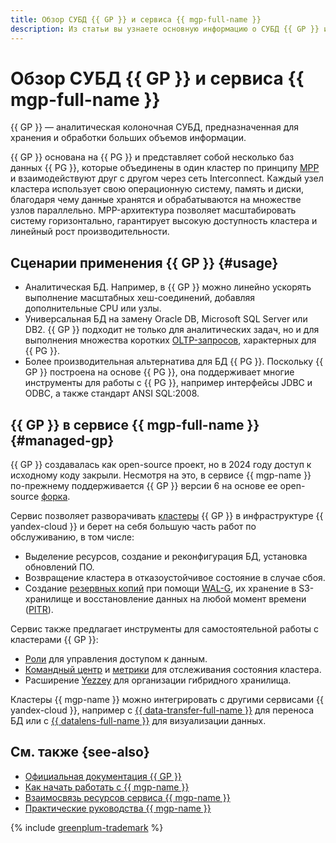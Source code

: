 ```yaml
---
title: Обзор СУБД {{ GP }} и сервиса {{ mgp-full-name }}
description: Из статьи вы узнаете основную информацию о СУБД {{ GP }} и сервисе {{ mgp-full-name }}.
---
```


# Обзор СУБД {{ GP }} и сервиса {{ mgp-full-name }}

{{ GP }} — аналитическая колоночная СУБД, предназначенная для хранения и обработки больших объемов информации.

{{ GP }} основана на {{ PG }} и представляет собой несколько баз данных {{ PG }}, которые объединены в один кластер по принципу [MPP](https://ru.wikipedia.org/wiki/Массово-параллельная_архитектура) и взаимодействуют друг с другом через сеть Interconnect. Каждый узел кластера использует свою операционную систему, память и диски, благодаря чему данные хранятся и обрабатываются на множестве узлов параллельно. MPP-архитектура позволяет масштабировать систему горизонтально, гарантирует высокую доступность кластера и линейный рост производительности.

## Сценарии применения {{ GP }} {#usage}

* Аналитическая БД. Например, в {{ GP }} можно линейно ускорять выполнение масштабных хеш-соединений, добавляя дополнительные CPU или узлы.
* Универсальная БД на замену Oracle DB, Microsoft SQL Server или DB2. {{ GP }} подходит не только для аналитических задач, но и для выполнения множества коротких [OLTP-запросов](../../glossary/oltp.md), характерных для {{ PG }}.
* Более производительная альтернатива для БД {{ PG }}. Поскольку {{ GP }} построена на основе {{ PG }}, она поддерживает многие инструменты для работы с {{ PG }}, например интерфейсы JDBC и ODBC, а также стандарт ANSI SQL:2008.

## {{ GP }} в сервисе {{ mgp-full-name }} {#managed-gp}

{{ GP }} создавалась как open-source проект, но в 2024 году доступ к исходному коду закрыли. Несмотря на это, в сервисе {{ mgp-name }} по-прежнему поддерживается {{ GP }} версии 6 на основе ее open-source [форка](https://github.com/orgs/open-gpdb/discussions/11). 

Сервис позволяет разворачивать [кластеры](index.md) {{ GP }} в инфраструктуре {{ yandex-cloud }} и берет на себя большую часть работ по обслуживанию, в том числе:

* Выделение ресурсов, создание и реконфигурация БД, установка обновлений ПО.
* Возвращение кластера в отказоустойчивое состояние в случае сбоя.
* Создание [резервных копий](backup.md) при помощи [WAL-G](https://wal-g.readthedocs.io/), их хранение в S3-хранилище и восстановление данных на любой момент времени ([PITR](https://ru.wikipedia.org/wiki/Восстановление_на_момент_времени)).

Сервис также предлагает инструменты для самостоятельной работы с кластерами {{ GP }}:

* [Роли](../security/index.md) для управления доступом к данным.
* [Командный центр](command-center.md) и [метрики](../metrics.md) для отслеживания состояния кластера.
* Расширение [Yezzey](../operations/extensions/yezzey.md) для организации гибридного хранилища.

Кластеры {{ mgp-name }} можно интегрировать с другими сервисами {{ yandex-cloud }}, например с [{{ data-transfer-full-name }}](../../data-transfer/index.yaml) для переноса БД или с [{{ datalens-full-name }}](../../datalens/index.yaml) для визуализации данных.

## См. также {see-also}

* [Официальная документация {{ GP }}](https://techdocs.broadcom.com/us/en/vmware-tanzu/data-solutions/tanzu-greenplum/7/greenplum-database/landing-index.html)
* [Как начать работать с {{ mgp-name }}](../quickstart.md)
* [Взаимосвязь ресурсов сервиса {{ mgp-name }}](index.md)
* [Практические руководства {{ mgp-name }}](../tutorials/index.md)

{% include [greenplum-trademark](../../_includes/mdb/mgp/trademark.md) %}
